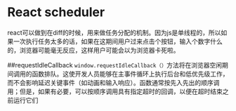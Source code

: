 # React scheduler
react可以做到在diff的时候，用来做任务分配的机制。因为js是单线程的，所以如果一次执行任务太多的话，如果在这期间用户过来点击个按钮，输入个数字什么的，浏览器可能毫无反应，这样用户可能会以为浏览器卡死啦。

##requestIdleCallback
`window.requestIdleCallback（）`方法将在浏览器空闲期间调用的函数排队。这使开发人员能够在主事件循环上执行后台和低优先级工作，而不会影响延迟关键事件（如动画和输入响应）。函数通常按先入先出的顺序调用；但是，如果有必要，可以按顺序调用具有指定超时的回调，以便在超时结束之前运行它们

